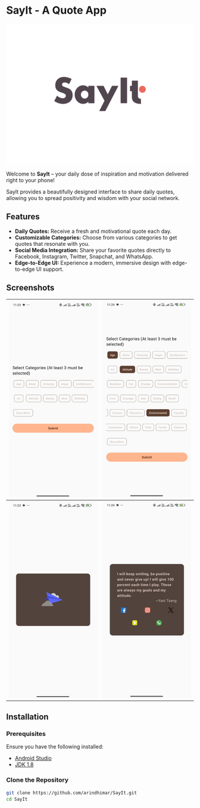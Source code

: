 # SayIt - A Quote App

![SayIt Logo](Logo/MainLogoSVG.png)

Welcome to **SayIt** – your daily dose of inspiration and motivation delivered right to your phone!

SayIt provides a beautifully designed interface to share daily quotes, allowing you to spread positivity and wisdom with your social network.

## Features

- **Daily Quotes:** Receive a fresh and motivational quote each day.
- **Customizable Categories:** Choose from various categories to get quotes that resonate with you.
- **Social Media Integration:** Share your favorite quotes directly to Facebook, Instagram, Twitter, Snapchat, and WhatsApp.
- **Edge-to-Edge UI:** Experience a modern, immersive design with edge-to-edge UI support.

## Screenshots

| ![Screenshot 1](Images/1.jpeg) | ![Screenshot 2](Images/2.jpeg) |
|:-------------------------------:|:-------------------------------:|
| ![Screenshot 3](Images/3.jpeg) | ![Screenshot 4](Images/4.jpeg) |

## Installation

### Prerequisites

Ensure you have the following installed:

- [Android Studio](https://developer.android.com/studio)
- [JDK 1.8](https://www.oracle.com/java/technologies/javase-jdk8-downloads.html)

### Clone the Repository

```bash
git clone https://github.com/arindhimar/SayIt.git
cd SayIt

